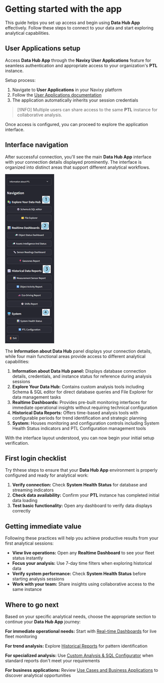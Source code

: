 # Getting started with the app

This guide helps you set up access and begin using **Data Hub App** effectively. Follow these steps to connect to your data and start exploring analytical capabilities.

## User Applications setup

Access **Data Hub App** through the **Navixy User Applications** feature for seamless authentication and appropriate access to your organization's **PTL** instance.

Setup process:

1. Navigate to **User Applications** in your Navixy platform
2. Follow the [User Applications documentation](https://docs.navixy.com/user-guide/creating-new-user-applications)
3. The application automatically inherits your session credentials

> [!INFO]
> Multiple users can share access to the same **PTL** instance for collaborative analysis.

Once access is configured, you can proceed to explore the application interface.

## Interface navigation

After successful connection, you'll see the main **Data Hub App** interface with your connection details displayed prominently. The interface is organized into distinct areas that support different analytical workflows.

![image-20250812-084643.png](attachments/image-20250812-084643.png)

The **Information about Data Hub** panel displays your connection details, while four main functional areas provide access to different analytical capabilities:

1. **Information about Data Hub panel:** Displays database connection details, credentials, and instance status for reference during analysis sessions
2. **Explore Your Data Hub:** Contains custom analysis tools including Schema & SQL editor for direct database queries and File Explorer for data management tasks
3. **Realtime Dashboards:** Provides pre-built monitoring interfaces for immediate operational insights without requiring technical configuration
4. **Historical Data Reports:** Offers time-based analysis tools with configurable periods for trend identification and strategic planning
5. **System:** Houses monitoring and configuration controls including System Health Status indicators and PTL Configuration management tools

With the interface layout understood, you can now begin your initial setup verification.

## First login checklist

Try thhese steps to ensure that your **Data Hub App** environment is properly configured and ready for analytical work:

1. **Verify connection:** Check **System Health Status** for database and streaming indicators
2. **Check data availability:** Confirm your **PTL** instance has completed initial data loading
3. **Test basic functionality:** Open any dashboard to verify data displays correctly

## Getting immediate value

Following these practices will help you achieve productive results from your first analytical sessions:

- **View live operations:** Open any **Realtime Dashboard** to see your fleet status instantly
- **Focus your analysis:** Use 7-day time filters when exploring historical data
- **Verify system performance:** Check **System Health Status** before starting analysis sessions
- **Work with your team:** Share insights using collaborative access to the same instance

## Where to go next

Based on your specific analytical needs, choose the appropriate section to continue your **Data Hub App** journey:

**For immediate operational needs:** Start with [Real-time Dashboards](https://squaregps.atlassian.net/wiki/spaces/DTP/pages/3358163026/Real-time+dashboards?atlOrigin=eyJpIjoiZjhjOGRhZDVmMDYzNDE5MmIwYTM4OTc3MzYwNTliMTciLCJwIjoiYyJ9) for live fleet monitoring

**For trend analysis:** Explore [Historical Reports](https://squaregps.atlassian.net/wiki/spaces/DTP/pages/3358163039/Historical+reports?atlOrigin=eyJpIjoiNmIyOTc4MjU1ZjE5NDdlOGJlMmJjOThkMWUzMmE2OTIiLCJwIjoiYyJ9) for pattern identification

**For specialized analysis:** Use [Custom Analysis & SQL Configurator](https://squaregps.atlassian.net/wiki/spaces/DTP/pages/3358163065/Custom+analysis+SQL+Configurator?atlOrigin=eyJpIjoiYzkzNTIyZWIzMjYzNDRkZWE3YWVmMmFkZDFkMDc4ZjIiLCJwIjoiYyJ9) when standard reports don't meet your requirements

**For business applications:** Review [Use Cases and Business Applications](https://squaregps.atlassian.net/wiki/spaces/DTP/pages/3358163180/Use+cases+and+business+applications?atlOrigin=eyJpIjoiNjhkN2U4NjQwOTY0NDM2N2JjM2RkMTMzMjU2NzdkNzAiLCJwIjoiYyJ9) to discover analytical opportunities